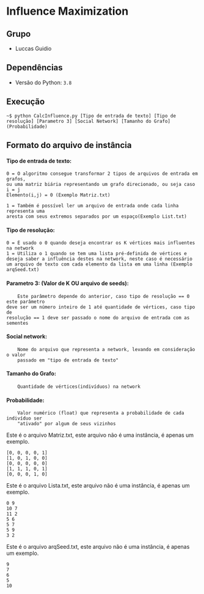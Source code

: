 # Influence Maximization

## Grupo

- Luccas Guidio

## Dependências

- Versão do Python: `3.8`

## Execução

    ~$ python CalcInfluence.py [Tipo de entrada de texto] [Tipo de resolução] [Parametro 3] [Social Network] [Tamanho do Grafo] (Probabilidade)

## Formato do arquivo de instância

#### Tipo de entrada de texto: 
    0 = O algoritmo consegue transformar 2 tipos de arquivos de entrada em grafos,
    ou uma matriz biária representando um grafo direcionado, ou seja caso i = j
    Elemento(i,j) = 0 (Exemplo Matriz.txt)

    1 = Também é possível ler um arquivo de entrada onde cada linha representa uma
    aresta com seus extremos separados por um espaço(Exemplo List.txt)

#### Tipo de resolução:
    0 = É usado o 0 quando deseja encontrar os K vértices mais influentes na network
    1 = Utiliza o 1 quando se tem uma lista pré-definida de vértices e deseja saber a influência destes na network, neste caso é necessário um arquivo de texto com cada elemento da lista em uma linha (Exemplo arqSeed.txt)

#### Parametro 3: (Valor de K OU arquivo de seeds):
        Este parâmetro depende do anterior, caso tipo de resolução == 0 este parâmetro
    deve ser um número inteiro de 1 até quantidade de vértices, caso tipo de
    resolução == 1 deve ser passado o nome do arquivo de entrada com as sementes

#### Social network:
		Nome do arquivo que representa a network, levando em consideração o valor
        passado em "tipo de entrada de texto"

#### Tamanho do Grafo:
        Quantidade de vértices(indivíduos) na network
        
#### Probabilidade:
		Valor numérico (float) que representa a probabilidade de cada indivíduo ser
        "ativado" por algum de seus vizinhos


Este é o arquivo Matriz.txt, este arquivo não é
uma instância, é apenas um exemplo. 

    [0, 0, 0, 0, 1]
    [1, 0, 1, 0, 0]
    [0, 0, 0, 0, 0]
    [1, 1, 1, 0, 1]
    [0, 0, 0, 1, 0]

Este é o arquivo Lista.txt, este arquivo não é
uma instância, é apenas um exemplo. 

    0 9
    10 7
    11 2
    5 6
    5 7
    5 9
    3 2

Este é o arquivo arqSeed.txt, este arquivo não é
uma instância, é apenas um exemplo. 

    9
    7
    6
    5
    10





